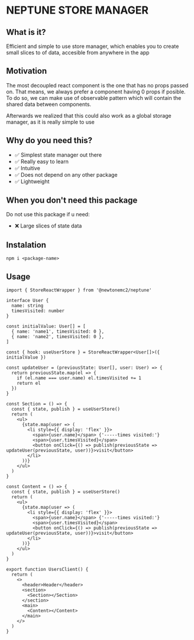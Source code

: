 # NEPTUNE STORE MANAGER

## What is it?

Efficient and simple to use store manager, which enables you to create small slices to of data, accesible from anywhere in the app

## Motivation

The most decoupled react component is the one that has no props passed on. That means, we always prefer a component having 0 props if posible. To do so, we can make use of observable pattern which will contain the shared data between components.

Afterwards we realized that this could also work as a global storage manager, as it is really simple to use

## Why do you need this?

- ✅ Simplest state manager out there
- ✅ Really easy to learn
- ✅ Intuitive
- ✅ Does not depend on any other package
- ✅ Lightweight

## When you don't need this package

Do not use this package if u need:

- ❌ Large slices of state data

## Instalation

```
npm i <package-name>
```

## Usage

```
import { StoreReactWrapper } from '@newtonemc2/neptune'

interface User {
  name: string
  timesVisited: number
}

const initialValue: User[] = [
  { name: 'name1', timesVisited: 0 },
  { name: 'name2', timesVisited: 0 },
]

const { hook: useUserStore } = StoreReactWrapper<User[]>({ initialValue })

const updateUser = (previousState: User[], user: User) => {
  return previousState.map(el => {
    if (el.name === user.name) el.timesVisited += 1
    return el
  })
}

const Section = () => {
  const { state, publish } = useUserStore()
  return (
    <ul>
      {state.map(user => (
        <li style={{ display: 'flex' }}>
          <span>{user.name}</span> {'-----times visited:'}
          <span>{user.timesVisited}</span>
          <button onClick={() => publish(previousState => updateUser(previousState, user))}>visit</button>
        </li>
      ))}
    </ul>
  )
}

const Content = () => {
  const { state, publish } = useUserStore()
  return (
    <ul>
      {state.map(user => (
        <li style={{ display: 'flex' }}>
          <span>{user.name}</span> {'-----times visited:'}
          <span>{user.timesVisited}</span>
          <button onClick={() => publish(previousState => updateUser(previousState, user))}>visit</button>
        </li>
      ))}
    </ul>
  )
}

export function UsersClient() {
  return (
    <>
      <header>Header</header>
      <section>
        <Section></Section>
      </section>
      <main>
        <Content></Content>
      </main>
    </>
  )
}

```
